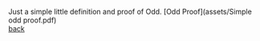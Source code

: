 Just a simple little definition and proof of Odd. 
[Odd Proof](assets/Simple odd proof.pdf) <br/>
[back](./back)
